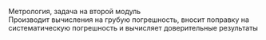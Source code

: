 Метрология, задача на второй модуль<br>
Производит вычисления на грубую погрешность, вносит поправку на систематическую погрешность и вычисляет доверительные результаты
